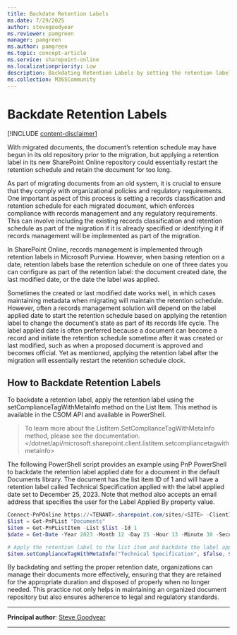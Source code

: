 ```yaml
---
title: Backdate Retention Labels
ms.date: 7/29/2025
author: stevegoodyear
ms.reviewer: pamgreen
manager: pamgreen
ms.author: pamgreen
ms.topic: concept-article
ms.service: sharepoint-online
ms.localizationpriority: Low
description: Backdating Retention Labels by setting the retention label applied date property to a previous date to maintain the retention schedule for migrated files.
ms.collection: M365Community
---
```


# Backdate Retention Labels

[!INCLUDE [content-disclaimer](includes/content-disclaimer.md)]

With migrated documents, the document’s retention schedule may have begun in its old repository prior to the migration, but applying a retention label in its new SharePoint Online repository could essentially restart the retention schedule and retain the document for too long.

As part of migrating documents from an old system, it is crucial to ensure that they comply with organizational policies and regulatory requirements. One important aspect of this process is setting a records classification and retention schedule for each migrated document, which enforces compliance with records management and any regulatory requirements. This can involve including the existing records classification and retention schedule as part of the migration if it is already specified or identifying it if records management will be implemented as part of the migration.

In SharePoint Online, records management is implemented through retention labels in Microsoft Purview. However, when basing retention on a date, retention labels base the retention schedule on one of three dates you can configure as part of the retention label: the document created date, the last modified date, or the date the label was applied.

Sometimes the created or last modified date works well, in which cases maintaining metadata when migrating will maintain the retention schedule. However, often a records management solution will depend on the label applied date to start the retention schedule based on applying the retention label to change the document’s state as part of its records life cycle. The label applied date is often preferred because a document can become a record and initiate the retention schedule sometime after it was created or last modified, such as when a proposed document is approved and becomes official. Yet as mentioned, applying the retention label after the migration will essentially restart the retention schedule clock.

## How to Backdate Retention Labels

To backdate a retention label, apply the retention label using the setComplianceTagWithMetaInfo method on the List Item. This method is available in the CSOM API and available in PowerShell.

>To learn more about the ListItem.SetComplianceTagWithMetaInfo method, please see the documentation.
></dotnet/api/microsoft.sharepoint.client.listitem.setcompliancetagwithmetainfo>

The following PowerShell script provides an example using PnP PowerShell to backdate the retention label applied date for a document in the default Documents library. The document has the list item ID of 1 and will have a retention label called Technical Specification applied with the label applied date set to December 25, 2023. Note that method also accepts an email address that specifies the user for the Label Applied By property value.

```powershell
Connect-PnPOnline https://<TENANT>.sharepoint.com/sites/<SITE> -ClientId <GUID> -Interactive
$list = Get-PnPList "Documents"
$item = Get-PnPListItem -List $list -Id 1
$date = Get-Date -Year 2023 -Month 12 -Day 25 -Hour 13 -Minute 30 -Second 00

# Apply the retention label to the list item and backdate the label applied date
$item.setComplianceTagWithMetaInfo("Technical Specification", $false, $false, $date, "steve@contoso.com", $false, $false)
```

By backdating and setting the proper retention date, organizations can manage their documents more effectively, ensuring that they are retained for the appropriate duration and disposed of properly when no longer needed. This practice not only helps in maintaining an organized document repository but also ensures adherence to legal and regulatory standards.

---

**Principal author**: [Steve Goodyear](https://www.linkedin.com/in/SteveGoodyear)

---
